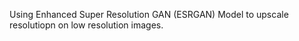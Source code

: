 Using Enhanced Super Resolution GAN (ESRGAN) Model to upscale resolutiopn on low resolution images.
